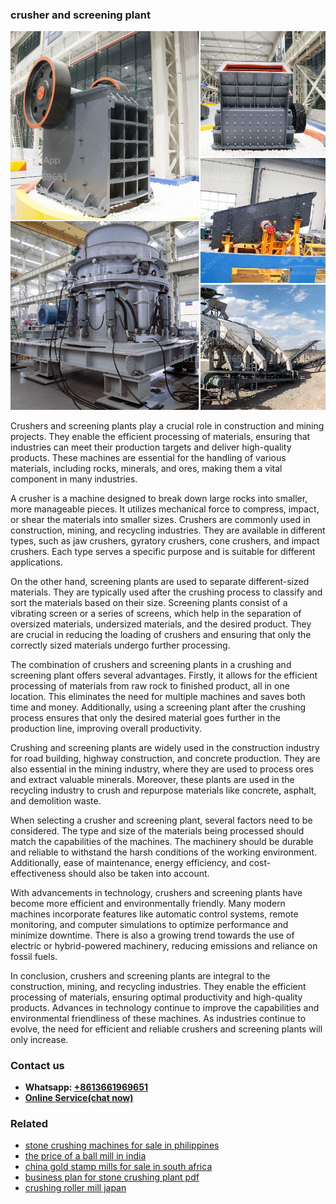 <h3>crusher and screening plant</h3><img src='1706755660.jpg' alt=''><p>Crushers and screening plants play a crucial role in construction and mining projects. They enable the efficient processing of materials, ensuring that industries can meet their production targets and deliver high-quality products. These machines are essential for the handling of various materials, including rocks, minerals, and ores, making them a vital component in many industries.</p><p>A crusher is a machine designed to break down large rocks into smaller, more manageable pieces. It utilizes mechanical force to compress, impact, or shear the materials into smaller sizes. Crushers are commonly used in construction, mining, and recycling industries. They are available in different types, such as jaw crushers, gyratory crushers, cone crushers, and impact crushers. Each type serves a specific purpose and is suitable for different applications.</p><p>On the other hand, screening plants are used to separate different-sized materials. They are typically used after the crushing process to classify and sort the materials based on their size. Screening plants consist of a vibrating screen or a series of screens, which help in the separation of oversized materials, undersized materials, and the desired product. They are crucial in reducing the loading of crushers and ensuring that only the correctly sized materials undergo further processing.</p><p>The combination of crushers and screening plants in a crushing and screening plant offers several advantages. Firstly, it allows for the efficient processing of materials from raw rock to finished product, all in one location. This eliminates the need for multiple machines and saves both time and money. Additionally, using a screening plant after the crushing process ensures that only the desired material goes further in the production line, improving overall productivity.</p><p>Crushing and screening plants are widely used in the construction industry for road building, highway construction, and concrete production. They are also essential in the mining industry, where they are used to process ores and extract valuable minerals. Moreover, these plants are used in the recycling industry to crush and repurpose materials like concrete, asphalt, and demolition waste.</p><p>When selecting a crusher and screening plant, several factors need to be considered. The type and size of the materials being processed should match the capabilities of the machines. The machinery should be durable and reliable to withstand the harsh conditions of the working environment. Additionally, ease of maintenance, energy efficiency, and cost-effectiveness should also be taken into account.</p><p>With advancements in technology, crushers and screening plants have become more efficient and environmentally friendly. Many modern machines incorporate features like automatic control systems, remote monitoring, and computer simulations to optimize performance and minimize downtime. There is also a growing trend towards the use of electric or hybrid-powered machinery, reducing emissions and reliance on fossil fuels.</p><p>In conclusion, crushers and screening plants are integral to the construction, mining, and recycling industries. They enable the efficient processing of materials, ensuring optimal productivity and high-quality products. Advances in technology continue to improve the capabilities and environmental friendliness of these machines. As industries continue to evolve, the need for efficient and reliable crushers and screening plants will only increase.</p><h3>Contact us</h3><ul><li><strong>Whatsapp:&nbsp;<a href="https://wa.me/8613661969651">+8613661969651</a></strong></li><li><a href="https://swt.shibang-china.com/?git&amp;zhl&amp;crusher and screening plant"><strong>Online Service(chat now)</strong></a></li></ul><h3>Related</h3><ul><li><a href='stone crushing machines for sale in philippines.md'>stone crushing machines for sale in philippines</a></li><li><a href='the price of a ball mill in india.md'>the price of a ball mill in india</a></li><li><a href='china gold stamp mills for sale in south africa.md'>china gold stamp mills for sale in south africa</a></li><li><a href='business plan for stone crushing plant pdf.md'>business plan for stone crushing plant pdf</a></li><li><a href='crushing roller mill japan.md'>crushing roller mill japan</a></li></ul>